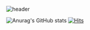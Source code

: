 ![header](https://capsule-render.vercel.app/api?type=rect&color=auto&height=200&section=header&text=Welcome&fontSize=70)

![Anurag's GitHub stats](https://github-readme-stats.vercel.app/api?username=woojugoing&show_icons=true&theme=radical)
 [![Hits](https://hits.seeyoufarm.com/api/count/incr/badge.svg?url=https%3A%2F%2Fgithub.com%2Fwoojugoing%2Fhit-counter&count_bg=%2379C83D&title_bg=%23555555&icon=probot.svg&icon_color=%23E7E7E7&title=Hits&edge_flat=false)](https://hits.seeyoufarm.com)
